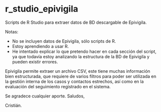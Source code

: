 # r_studio_epivigila

Scripts de R Studio para extraer datos de BD descargable de Epivigila.

Notas:
- No se incluyen datos de Epivigila, sólo scripts de R.
- Estoy aprendiendo a usar R.
- He intentado explicar lo que pretendo hacer en cada sección del script,
ya que todavía estoy analizando la estructura de la BD de Epivigila y
pueden existir errores.

Epivigila permite extraer un archivo CSV, este tiene muchas información
bien estructurada, que requiere de varios filtros para poder ser utilizada
en la gestión interna de los casos y contactos estrechos, así como en la
evaluación del seguimiento registrado en el sistema.

Se agradece cualquier aporte. Saludos,

Cristián.

